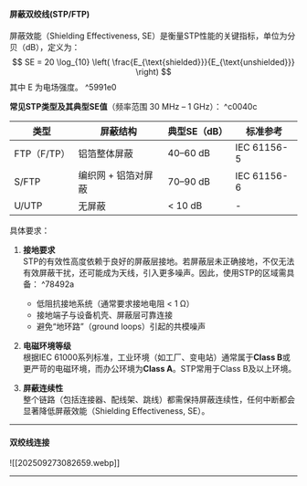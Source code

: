 #### 屏蔽双绞线(STP/FTP)
屏蔽效能（Shielding Effectiveness, SE）是衡量STP性能的关键指标，单位为分贝（dB），定义为：
$$ SE = 20 \log_{10} \left( \frac{E_{\text{shielded}}}{E_{\text{unshielded}}} \right) $$
其中 E 为电场强度。 ^5991e0

**常见STP类型及其典型SE值**（频率范围 30 MHz – 1 GHz）： ^c0040c

| 类型        | 屏蔽结构        | 典型SE（dB） | 标准参考        |
| --------- | ----------- | -------- | ----------- |
| FTP（F/TP） | 铝箔整体屏蔽      | 40–60 dB | IEC 61156-5 |
| S/FTP     | 编织网 + 铝箔对屏蔽 | 70–90 dB | IEC 61156-6 |
| U/UTP     | 无屏蔽         | < 10 dB  | -           |
具体要求：
1. **接地要求**  
    STP的有效性高度依赖于良好的屏蔽层接地。若屏蔽层未正确接地，不仅无法有效屏蔽干扰，还可能成为天线，引入更多噪声。因此，使用STP的区域需具备： ^78492a
    
    - 低阻抗接地系统（通常要求接地电阻 < 1 Ω）
    - 接地端子与设备机壳、屏蔽层可靠连接
    - 避免“地环路”（ground loops）引起的共模噪声
2. **电磁环境等级**  
    根据IEC 61000系列标准，工业环境（如工厂、变电站）通常属于**Class B**或更严苛的电磁环境，而办公环境为**Class A**。STP常用于Class B及以上环境。
3. **屏蔽连续性**  
    整个链路（包括连接器、配线架、跳线）都需保持屏蔽连续性，任何中断都会显著降低屏蔽效能（Shielding Effectiveness, SE）。

---
#### 双绞线连接
![[202509273082659.webp]]

---

